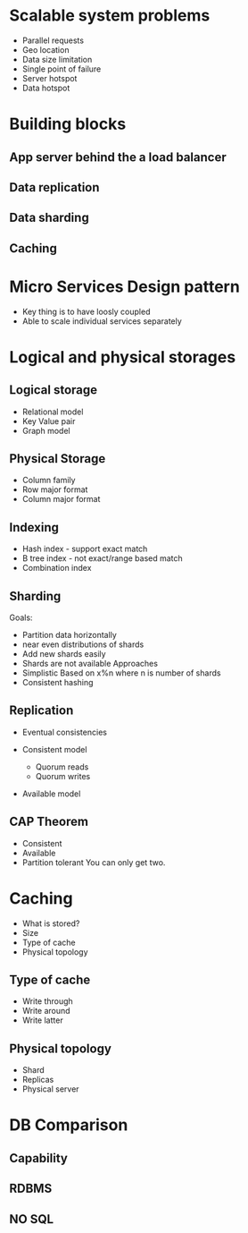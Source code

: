 # Scalable system problems
- Parallel requests
- Geo location
- Data size limitation
- Single point of failure 
- Server hotspot
- Data hotspot
# Building blocks
## App server behind the a load balancer
## Data replication
## Data sharding
## Caching
# Micro Services Design pattern
- Key thing is to have loosly coupled
- Able to scale individual services separately 
# Logical and physical storages
## Logical storage
- Relational model
- Key Value pair
- Graph model
## Physical Storage
- Column family
- Row major format
- Column major format
## Indexing
- Hash index - support exact match
- B tree index - not exact/range based match
- Combination index
## Sharding
Goals:
- Partition data horizontally
- near even distributions of shards
- Add new shards easily
- Shards are not available
Approaches
- Simplistic
Based on x%n where n is number of shards
- Consistent hashing
## Replication
- Eventual consistencies
- Consistent model
    - Quorum reads
    - Quorum writes

- Available model
## CAP Theorem
- Consistent
- Available
- Partition tolerant
You can only get two.

# Caching
- What is stored?
- Size
- Type of cache
- Physical topology

## Type of cache
- Write through 
- Write around
- Write latter 

## Physical topology
- Shard
- Replicas
- Physical server

# DB Comparison
## Capability
## RDBMS
## NO SQL






